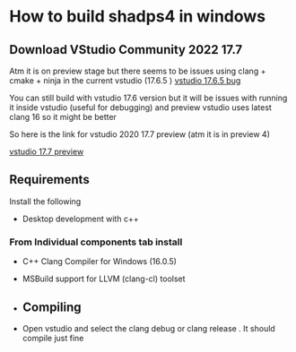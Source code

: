 # How to build shadps4 in windows 

## Download VStudio Community 2022 17.7

Atm it is on preview stage but there seems to be issues using clang + cmake + ninja in the current vstudio (17.6.5 )
[vstudio 17.6.5 bug](https://developercommunity.visualstudio.com/t/cmake-generates-bad-dependencies-for-rc/10398924?q=cmake%20dependencies)

You can still build with vstudio 17.6 version but it will be issues with running it inside vstudio (useful for debugging) and preview vstudio uses latest clang 16 so it might be better

So here is the link for vstudio 2020 17.7 preview (atm it is in preview 4)


[vstudio 17.7 preview](https://learn.microsoft.com/en-us/visualstudio/releases/2022/release-notes-preview)

## Requirements

Install the following

- Desktop development with c++

### From Individual components tab install

- C++ Clang Compiler for Windows (16.0.5)
- MSBuild support for LLVM (clang-cl) toolset

- ## Compiling

- Open vstudio and select the clang debug or clang release . It should compile just fine
